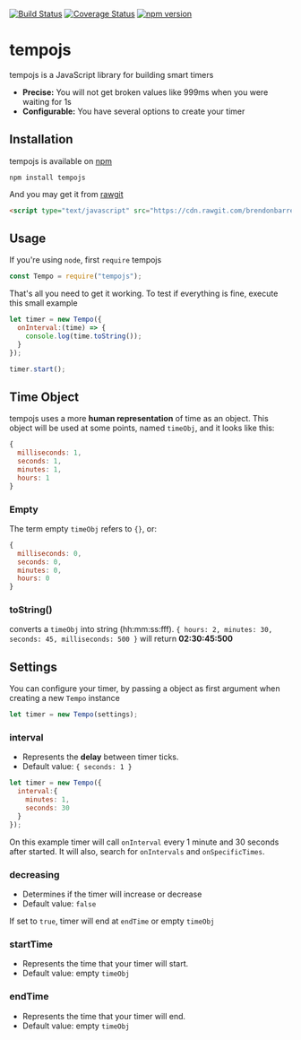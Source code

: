 [![Build Status](https://travis-ci.org/brendonbarreto/tempojs.svg?branch=master)](https://travis-ci.org/brendonbarreto/tempojs)
[![Coverage Status](https://coveralls.io/repos/github/brendonbarreto/tempojs/badge.svg?branch=master&service=github)](https://coveralls.io/github/brendonbarreto/tempojs?branch=master&service=github)
[![npm version](https://badge.fury.io/js/tempojs.svg)](https://badge.fury.io/js/tempojs)

# tempojs
tempojs is a JavaScript library for building smart timers

* **Precise:** You will not get broken values like 999ms when you were waiting for 1s
* **Configurable:** You have several options to create your timer

## Installation

tempojs is available on [npm](https://www.npmjs.com/package/tempojs)

```shell
npm install tempojs
```

And you may get it from [rawgit](https://cdn.rawgit.com/brendonbarreto/tempojs/master/dist/tempo.min.js)
```html
<script type="text/javascript" src="https://cdn.rawgit.com/brendonbarreto/tempojs/master/dist/tempo.min.js"></script>
```

## Usage
If you're using `node`, first `require` tempojs
```js
const Tempo = require("tempojs");
```

That's all you need to get it working. To test if everything is fine, execute this small example
```js
let timer = new Tempo({
  onInterval:(time) => {
    console.log(time.toString());
  }
});

timer.start();
```

## Time Object
tempojs uses a more **human representation** of time as an object. This object will be used at some points, named `timeObj`, and it looks like this:

```js
{
  milliseconds: 1,
  seconds: 1,
  minutes: 1,
  hours: 1
}
```

### Empty
The term empty `timeObj` refers to `{}`, or:
```js
{
  milliseconds: 0,
  seconds: 0,
  minutes: 0,
  hours: 0
}
```

### toString()
converts a `timeObj` into string (hh:mm:ss:fff). `{ hours: 2, minutes: 30, seconds: 45, milliseconds: 500 }` will return **02:30:45:500**

## Settings
You can configure your timer, by passing a object as first argument when creating a new `Tempo` instance
```js
let timer = new Tempo(settings);
```

### interval
* Represents the **delay** between timer ticks.
* Default value: `{ seconds: 1 }`
```js
let timer = new Tempo({
  interval:{
    minutes: 1,
    seconds: 30
  }
});
```
On this example timer will call `onInterval` every 1 minute and 30 seconds after started. It will also, search for `onIntervals` and `onSpecificTimes`.

### decreasing
* Determines if the timer will increase or decrease
* Default value: `false`

If set to `true`, timer will end at `endTime` or empty `timeObj`

### startTime
* Represents the time that your timer will start.
* Default value: empty `timeObj`

### endTime
* Represents the time that your timer will end.
* Default value: empty `timeObj`
